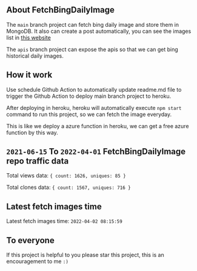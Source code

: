 ## About FetchBingDailyImage

The `main` branch project can fetch bing daily image and store them in MongoDB.
It also can create a post automatically, you can see the images list in [this website](https://oursalbum.netlify.app)

The `apis` branch project can expose the apis so that we can get bing historical daily images.

## How it work

Use schedule Github Action to automatically update readme.md file to trigger the Github Action to deploy main branch project to heroku.

After deploying in heroku, heroku will automatically execute `npm start` command to run this project, so we can fetch the image everyday.

This is like we deploy a azure function in heroku, we can get a free azure function by this way.

## `2021-06-15` To `2022-04-01` FetchBingDailyImage repo traffic data

Total views data: `{ count: 1626, uniques: 85 }`

Total clones data: `{ count: 1567, uniques: 716 }`

## Latest fetch images time

Latest fetch images time: `2022-04-02 08:15:59`

## To everyone

If this project is helpful to you please star this project, this is an encouragement to me `:)`




